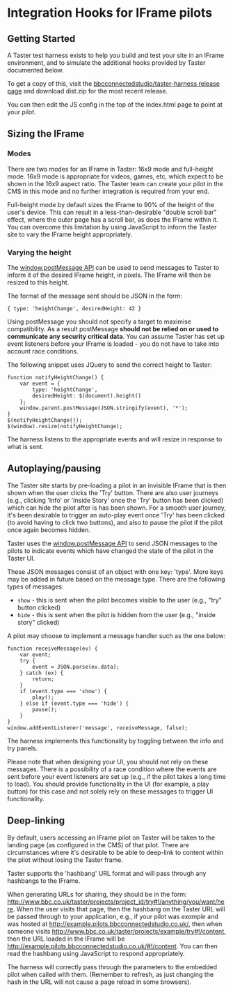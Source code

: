 Integration Hooks for IFrame pilots
===================================

## Getting Started

A Taster test harness exists to help you build and test your site in an IFrame environment, and to
simulate the additional hooks provided by Taster documented below.

To get a copy of this, visit the [bbcconnectedstudio/taster-harness release page](https://github.com/BBCConnectedStudio/taster-harness/releases)
and download dist.zip for the most recent release.

You can then edit the JS config in the top of the index.html page to point at your pilot.

## Sizing the IFrame

### Modes

There are two modes for an IFrame in Taster: 16x9 mode and full-height mode. 16x9 mode is appropriate for
videos, games, etc, which expect to be shown in the 16x9 aspect ratio. The Taster team can create your pilot
in the CMS in this mode and no further integration is required from your end.

Full-height mode by default sizes the IFrame to 90% of the height of the user's device. This can result in a
less-than-desirable "double scroll bar" effect, where the outer page has a scroll bar, as does the IFrame
within it. You can overcome this limitation by using JavaScript to inform the Taster site to vary
the IFrame height appropriately.

### Varying the height

The [window.postMessage API](https://developer.mozilla.org/en-US/docs/Web/API/Window/postMessage)
can be used to send messages to Taster to inform it of the desired IFrame height, in pixels. The IFrame
will then be resized to this height.

The format of the message sent should be JSON in the form:

    { type: 'heightChange', desiredHeight: 42 }

Using postMessage you should not specify a target to maximise compatibility. As a result
postMessage **should not be relied on or used to communicate any security critical data**.
You can assume Taster has set up event listeners before your IFrame is loaded - you do not
have to take into account race conditions.

The following snippet uses JQuery to send the correct height to Taster:
 
    function notifyHeightChange() {
        var event = {
            type: 'heightChange',
            desiredHeight: $(document).height()
        };
        window.parent.postMessage(JSON.stringify(event), '*');
    }
    $(notifyHeightChange());
    $(window).resize(notifyHeightChange);
 

The harness listens to the appropriate events and will resize in response to what is sent.

## Autoplaying/pausing

The Taster site starts by pre-loading a pilot in an invisible IFrame that is then shown when the user
clicks the 'Try' button. There are also user journeys (e.g., clicking 'Info' or 'Inside Story' once
the 'Try' button has been clicked) which can hide the pilot after is has been shown. For a smooth
user journey, it's been desirable to trigger an auto-play event once 'Try' has been clicked (to avoid
having to click two buttons), and also to pause the pilot if the pilot once again becomes hidden.

Taster uses the [window.postMessage API](https://developer.mozilla.org/en-US/docs/Web/API/Window/postMessage)
to send JSON messages to the pilots to indicate events which have changed the state of the pilot in the
Taster UI.

These JSON messages consist of an object with one key: 'type'. More keys may be added in future based
on the message type. There are the following types of messages:

* `show` - this is sent when the pilot becomes visible to the user (e.g., "try" button clicked)
* `hide` - this is sent when the pilot is hidden from the user (e.g., "inside story" clicked)

A pilot may choose to implement a message handler such as the one below:

    function receiveMessage(ev) {
        var event;
        try {
            event = JSON.parse(ev.data);
        } catch (ex) {
            return;
        }
        if (event.type === 'show') {
            play();
        } else if (event.type === 'hide') {
            pause();
        }
    }
    window.addEventListener('message', receiveMessage, false);

The harness implements this functionality by toggling between the info and try panels.

Please note that when designing your UI, you should not rely on these messages. There is a
possibility of a race condition where the events are sent before your event listeners are set
up (e.g., if the pilot takes a long time to load). You should provide functionality in the UI
(for example, a play button) for this case and not solely rely on these messages to trigger
UI functionality.

## Deep-linking

By default, users accessing an IFrame pilot on Taster will be taken to the landing page (as
configured in the CMS) of that pilot. There are circumstances where it's desirable to be able
to deep-link to content within the pilot without losing the Taster frame.

Taster supports the 'hashbang' URL format and will pass through any hashbangs to the IFrame.

When generating URLs for sharing, they should be in the form: http://www.bbc.co.uk/taster/projects/project_id/try#!/anything/you/want/here.
When the user visits that page, then the hashbang on the Taster URL will be passed through to your application,
e.g., if your pilot was _example_ and was hosted at http://example.pilots.bbcconnectedstudio.co.uk/, then
when someone visits http://www.bbc.co.uk/taster/projects/example/try#!/content, then the
URL loaded in the IFrame will be http://example.pilots.bbcconnectedstudio.co.uk/#!/content. 
You can then read the hashbang using JavaScript to respond appropriately.

The harness will correctly pass through the parameters to the embedded pilot when called with them.
(Remember to refresh, as just changing the hash in the URL will not cause a page reload in some
browsers).
